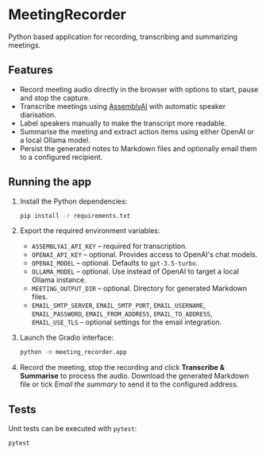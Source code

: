 # MeetingRecorder

Python based application for recording, transcribing and summarizing meetings.

## Features

- Record meeting audio directly in the browser with options to start, pause and stop the capture.
- Transcribe meetings using [AssemblyAI](https://www.assemblyai.com/) with automatic speaker diarisation.
- Label speakers manually to make the transcript more readable.
- Summarise the meeting and extract action items using either OpenAI or a local Ollama model.
- Persist the generated notes to Markdown files and optionally email them to a configured recipient.

## Running the app

1. Install the Python dependencies:

   ```bash
   pip install -r requirements.txt
   ```

2. Export the required environment variables:

   - `ASSEMBLYAI_API_KEY` – required for transcription.
   - `OPENAI_API_KEY` – optional. Provides access to OpenAI's chat models.
   - `OPENAI_MODEL` – optional. Defaults to `gpt-3.5-turbo`.
   - `OLLAMA_MODEL` – optional. Use instead of OpenAI to target a local Ollama instance.
   - `MEETING_OUTPUT_DIR` – optional. Directory for generated Markdown files.
   - `EMAIL_SMTP_SERVER`, `EMAIL_SMTP_PORT`, `EMAIL_USERNAME`, `EMAIL_PASSWORD`,
     `EMAIL_FROM_ADDRESS`, `EMAIL_TO_ADDRESS`, `EMAIL_USE_TLS` – optional settings for the
     email integration.

3. Launch the Gradio interface:

   ```bash
   python -m meeting_recorder.app
   ```

4. Record the meeting, stop the recording and click **Transcribe & Summarise** to process
   the audio. Download the generated Markdown file or tick *Email the summary* to send
   it to the configured address.

## Tests

Unit tests can be executed with `pytest`:

```bash
pytest
```
